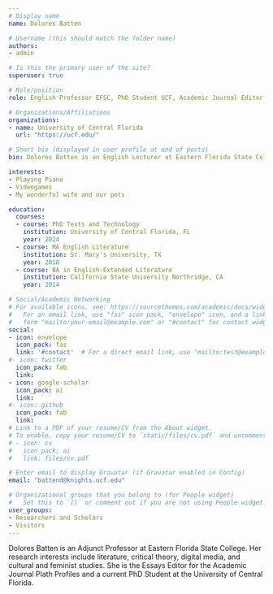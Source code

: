 ```yaml
---
# Display name
name: Dolores Batten

# Username (this should match the folder name)
authors:
- admin

# Is this the primary user of the site?
superuser: true

# Role/position
role: English Professor EFSC, PhD Student UCF, Academic Journal Editor Plath Profiles, Author

# Organizations/Affiliations
organizations:
- name: University of Central Florida
  url: "https://ucf.edu/"

# Short bio (displayed in user profile at end of posts)
bio: Dolores Batten is an English Lecturer at Eastern Florida State College.  She holds an MA in Literature and Language Arts from St. Mary's University in San Antonio, TX, and is an active member in both the Sigma Tau Delta English Honors Society as well as the National Society for Leadership and Success.  With over 10 years of experience in the teaching professions of secondary and collegiate education, she is now in the act of pursuing a PhD in Texts and Technology through the Digital Humanities program offered at the University of Central Florida.

interests:
- Playing Piano
- Videogames
- My wonderful wife and our pets

education:
  courses:
  - course: PhD Texts and Technology
    institution: University of Central Florida, FL
    year: 2024
  - course: MA English Literature
    institution: St. Mary's University, TX
    year: 2018
  - course: BA in English-Extended Literature
    institution: California State University Northridge, CA
    year: 2014

# Social/Academic Networking
# For available icons, see: https://sourcethemes.com/academic/docs/widgets/#icons
#   For an email link, use "fas" icon pack, "envelope" icon, and a link in the
#   form "mailto:your-email@example.com" or "#contact" for contact widget.
social:
- icon: envelope
  icon_pack: fas
  link: '#contact'  # For a direct email link, use "mailto:test@example.org".
#- icon: twitter
  icon_pack: fab
  link:
- icon: google-scholar
  icon_pack: ai
  link:
#- icon: github
  icon_pack: fab
  link:
# Link to a PDF of your resume/CV from the About widget.
# To enable, copy your resume/CV to `static/files/cv.pdf` and uncomment the lines below.  
# - icon: cv
#   icon_pack: ai
#   link: files/cv.pdf

# Enter email to display Gravatar (if Gravatar enabled in Config)
email: "battend@knights.ucf.edu"

# Organizational groups that you belong to (for People widget)
#   Set this to `[]` or comment out if you are not using People widget.  
user_groups:
- Researchers and Scholars
- Visitors
---
```


Dolores Batten is an Adjunct Professor at Eastern Florida State College. Her research interests include literature, critical theory, digital media, and cultural and feminist studies. She is the Essays Editor for the Academic Journal Plath Profiles and a current PhD Student at the University of Central Florida.
